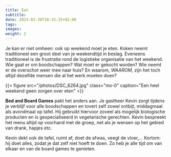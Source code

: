 ```yaml
---
title: Eat
subtitle:
date: 2023-03-30T18:33:15+02:00
tags:
images:
weight: 2
---
```


Je kan er niet omheen: ook op weekend moet je eten. Koken neemt traditioneel een groot deel van je weekendtijd in beslag. Eveneens traditioneel is de frustratie rond de logistieke organisatie van het weekend. Wie gaat er om boodschappen? Wat moet er gekocht worden? Wie neemt er de overschot weer mee naar huis? En waarom, _WAAROM_, zijn het toch altijd dezelfde mensen die al het werk moeten doen?

<!--more-->

{{< figure src="/photos/DSC_6264.jpg" class="mx-0" caption="Een heel weekend geen zorgen over eten" >}}

**Bed and Board Games** pakt het anders aan. Je gastheer Kevin zorgt tijdens je verblijf voor alle boodschappen en tovert zelf zowel ontbijt, middagmaal als avondmaal op tafel. Hij gebruikt hiervoor zoveel als mogelijk biologische producten en is gespecialiseerd in vegetarische gerechten. Kevin bespreekt het menu altijd op voorhand met de groep, net als je wensen op het gebied van drank, hapjes etc.

Kevin dekt ook de tafel, ruimt af, doet de afwas, veegt de vloer,... Kortom: hij doet alles, zodat je dat zelf niet hoeft te doen. Zo heb je alle tijd om van elkaar en van de board games te genieten.

